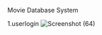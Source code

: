Movie Database System

1.userlogin
![Screenshot (64)](https://github.com/user-attachments/assets/ff2c4ca3-cd4e-4a2b-a5a3-871d023e0125)

